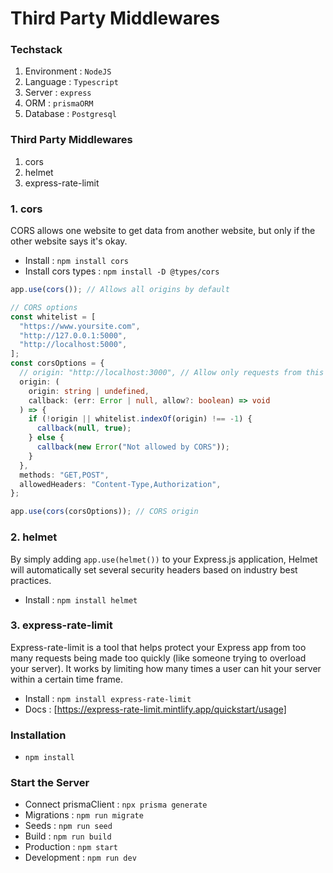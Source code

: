 # Third Party Middlewares

### Techstack

1. Environment : `NodeJS`
2. Language : `Typescript`
3. Server : `express`
4. ORM : `prismaORM`
5. Database : `Postgresql`

### Third Party Middlewares

1. cors
2. helmet
3. express-rate-limit

### 1. cors

CORS allows one website to get data from another website, but only if the other website says it's okay.

- Install : `npm install cors`
- Install cors types : `npm install -D @types/cors`

```ts
app.use(cors()); // Allows all origins by default
```

```ts
// CORS options
const whitelist = [
  "https://www.yoursite.com",
  "http://127.0.0.1:5000",
  "http://localhost:5000",
];
const corsOptions = {
  // origin: "http://localhost:3000", // Allow only requests from this origin
  origin: (
    origin: string | undefined,
    callback: (err: Error | null, allow?: boolean) => void
  ) => {
    if (!origin || whitelist.indexOf(origin) !== -1) {
      callback(null, true);
    } else {
      callback(new Error("Not allowed by CORS"));
    }
  },
  methods: "GET,POST",
  allowedHeaders: "Content-Type,Authorization",
};

app.use(cors(corsOptions)); // CORS origin
```

### 2. helmet

By simply adding `app.use(helmet())` to your Express.js application, Helmet will automatically set several security headers based on industry best practices.

- Install : `npm install helmet`

### 3. express-rate-limit

Express-rate-limit is a tool that helps protect your Express app from too many requests being made too quickly (like someone trying to overload your server). It works by limiting how many times a user can hit your server within a certain time frame.

- Install : `npm install express-rate-limit`
- Docs : [https://express-rate-limit.mintlify.app/quickstart/usage]

### Installation

- `npm install`

### Start the Server

- Connect prismaClient : `npx prisma generate`
- Migrations : `npm run migrate`
- Seeds : `npm run seed`
- Build : `npm run build`
- Production : `npm start`
- Development : `npm run dev`
